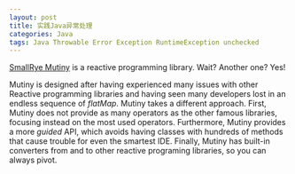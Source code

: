 ```yaml
---
layout: post
title: 实践Java异常处理
categories: Java
tags: Java Throwable Error Exception RuntimeException unchecked
---
```


[SmallRye Mutiny](https://smallrye.io/smallrye-mutiny/) is a reactive programming library. Wait? Another one? Yes!

Mutiny is designed after having experienced many issues with other Reactive programming libraries and having seen many developers lost in an endless sequence of *flatMap*. Mutiny takes a different approach. First, Mutiny does not provide as many operators as the other famous libraries, focusing instead on the most used operators. Furthermore, Mutiny provides a more *guided* API, which avoids having classes with hundreds of methods that cause trouble for even the smartest IDE. Finally, Mutiny has built-in converters from and to other reactive programing libraries, so you can always pivot.